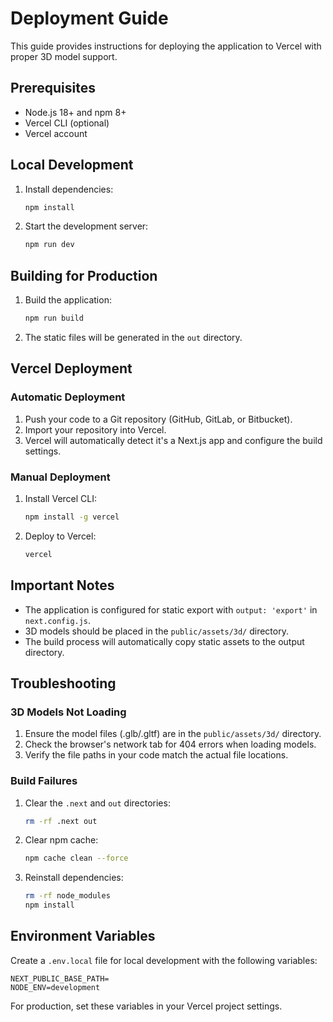 # Deployment Guide

This guide provides instructions for deploying the application to Vercel with proper 3D model support.

## Prerequisites

- Node.js 18+ and npm 8+
- Vercel CLI (optional)
- Vercel account

## Local Development

1. Install dependencies:
   ```bash
   npm install
   ```

2. Start the development server:
   ```bash
   npm run dev
   ```

## Building for Production

1. Build the application:
   ```bash
   npm run build
   ```

2. The static files will be generated in the `out` directory.

## Vercel Deployment

### Automatic Deployment

1. Push your code to a Git repository (GitHub, GitLab, or Bitbucket).
2. Import your repository into Vercel.
3. Vercel will automatically detect it's a Next.js app and configure the build settings.

### Manual Deployment

1. Install Vercel CLI:
   ```bash
   npm install -g vercel
   ```

2. Deploy to Vercel:
   ```bash
   vercel
   ```

## Important Notes

- The application is configured for static export with `output: 'export'` in `next.config.js`.
- 3D models should be placed in the `public/assets/3d/` directory.
- The build process will automatically copy static assets to the output directory.

## Troubleshooting

### 3D Models Not Loading

1. Ensure the model files (.glb/.gltf) are in the `public/assets/3d/` directory.
2. Check the browser's network tab for 404 errors when loading models.
3. Verify the file paths in your code match the actual file locations.

### Build Failures

1. Clear the `.next` and `out` directories:
   ```bash
   rm -rf .next out
   ```
2. Clear npm cache:
   ```bash
   npm cache clean --force
   ```
3. Reinstall dependencies:
   ```bash
   rm -rf node_modules
   npm install
   ```

## Environment Variables

Create a `.env.local` file for local development with the following variables:

```
NEXT_PUBLIC_BASE_PATH=
NODE_ENV=development
```

For production, set these variables in your Vercel project settings.
